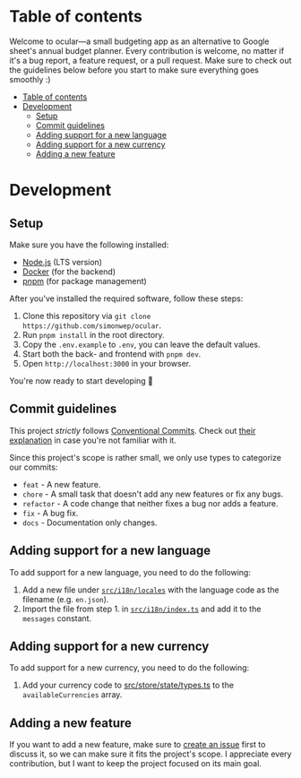 # Table of contents

Welcome to ocular—a small budgeting app as an alternative to Google sheet's annual budget planner.
Every contribution is welcome, no matter if it's a bug report, a feature request, or a pull request.
Make sure to check out the guidelines below before you start to make sure everything goes smoothly :)

- [Table of contents](#table-of-contents)
- [Development](#development)
  - [Setup](#setup)
  - [Commit guidelines](#commit-guidelines)
  - [Adding support for a new language](#adding-support-for-a-new-language)
  - [Adding support for a new currency](#adding-support-for-a-new-currency)
  - [Adding a new feature](#adding-a-new-feature)

# Development

## Setup

Make sure you have the following installed:

- [Node.js](https://nodejs.org/en/) (LTS version)
- [Docker](https://www.docker.com/) (for the backend)
- [pnpm](https://pnpm.io/) (for package management)

After you've installed the required software, follow these steps:

1. Clone this repository via `git clone https://github.com/simonwep/ocular`.
2. Run `pnpm install` in the root directory.
3. Copy the `.env.example` to `.env`, you can leave the default values.
4. Start both the back- and frontend with `pnpm dev`.
5. Open `http://localhost:3000` in your browser.

You're now ready to start developing 🚀

## Commit guidelines

This project *strictly* follows [Conventional Commits](https://www.conventionalcommits.org/en/v1.0.0/).
Check out [their explanation](https://www.conventionalcommits.org/en/v1.0.0/#summary) in case you're not familiar with it.

Since this project's scope is rather small, we only use types to categorize our commits:

* `feat` - A new feature.
* `chore` - A small task that doesn't add any new features or fix any bugs.
* `refactor` - A code change that neither fixes a bug nor adds a feature.
* `fix` - A bug fix.
* `docs` - Documentation only changes.

## Adding support for a new language

To add support for a new language, you need to do the following:

1. Add a new file under [`src/i18n/locales`](../src/i18n/locales) with the language code as the filename (e.g. `en.json`). 
2. Import the file from step 1. in [`src/i18n/index.ts`](../src/i18n/index.ts) and add it to the `messages` constant.

## Adding support for a new currency

To add support for a new currency, you need to do the following:

1. Add your currency code to [src/store/state/types.ts](../src/store/state/types.ts) to the `availableCurrencies` array.

## Adding a new feature

If you want to add a new feature, make sure to [create an issue](https://github.com/simonwep/ocular/issues/new/choose) first to discuss it, so we can make sure it fits the project's scope.
I appreciate every contribution, but I want to keep the project focused on its main goal.
